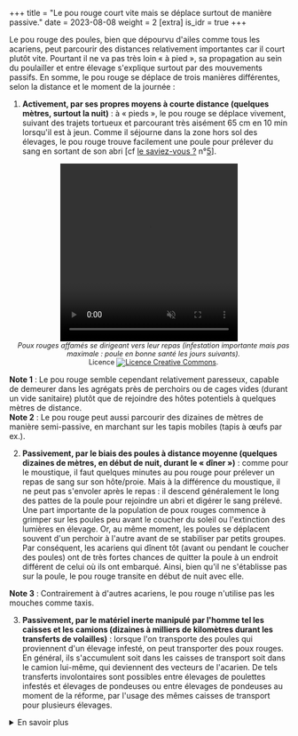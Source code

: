 +++
title = "Le pou rouge court vite mais se déplace surtout de manière passive."
date = 2023-08-08
weight = 2
[extra]
is_idr = true
+++

Le pou rouge des poules, bien que dépourvu d'ailes comme tous les acariens, peut parcourir des distances relativement importantes car il court plutôt vite. Pourtant il ne va pas très loin « à pied », sa propagation au sein du poulailler et entre élevage s'explique surtout par des mouvements passifs. En somme, le pou rouge se déplace de trois manières différentes, selon la distance et le moment de la journée :
   
1. **Activement, par ses propres moyens à courte distance (quelques mètres, surtout la nuit)** : à « pieds », le pou rouge se déplace vivement, suivant des trajets tortueux et parcourant très aisément 65 cm en 10 min lorsqu'il est à jeun. Comme il séjourne dans la zone hors sol des élevages, le pou rouge trouve facilement une poule pour prélever du sang en sortant de son abri [cf [le saviez-vous ?](https://pourougepoule.fr/connaissance) n°[5](https://pourougepoule.fr/connaissance#slide_idr-5)]. 

<div style="text-align:center">

 <video width="320" height="320" controls muted>
      <source src="/video/Repas_poux-rouges_patte.mp4" type=video/mp4>
      <p>
    Votre navigateur ne prend pas en charge les vidéos HTML5. Voici
    <a href="/video/Repas_poux-rouges_patte.mp4">un lien pour télécharger la vidéo</a>.
  </p>
    </video>
</div>


<p style="text-align:center; width:520px; margin: 0 auto 0 auto; font-size:0.9em">
 <em> Poux rouges affamés se dirigeant vers leur repas (infestation importante mais pas maximale : poule en bonne santé les jours suivants). </em>
 </p>
<p style="text-align:center; width:520px; margin: 0 auto 0 auto; font-size:0.9em">
 Licence <a rel="license" href="http://creativecommons.org/licenses/by-nc-nd/4.0/"><img alt="Licence Creative Commons" style="border-width:0" src="https://i.creativecommons.org/l/by-nc-nd/4.0/80x15.png" /></a>.
</p>

<div class="notes">

**Note 1** : Le pou rouge semble cependant relativement paresseux, capable de demeurer dans les agrégats près de perchoirs ou de cages vides (durant un vide sanitaire) plutôt que de rejoindre des hôtes potentiels à quelques mètres de distance. <br />
**Note 2** : Le pou rouge peut aussi parcourir des dizaines de mètres de manière semi-passive, en marchant sur les tapis mobiles (tapis à œufs par ex.).

</div>

2. **Passivement, par le biais des poules à distance moyenne (quelques dizaines de mètres, en début de nuit, durant le « dîner »)** : comme pour le moustique, il faut quelques minutes au pou rouge pour prélever un repas de sang sur son hôte/proie. Mais à la différence du moustique, il ne peut pas s'envoler après le repas : il descend généralement le long des pattes de la poule pour rejoindre un abri et digérer le sang prélevé. Une part importante de la population de poux rouges commence à grimper sur les poules peu avant le coucher du soleil ou l'extinction des lumières en élevage. Or, au même moment, les poules se déplacent souvent d'un perchoir à l'autre avant de se stabiliser par petits groupes. Par conséquent, les acariens qui dînent tôt (avant ou pendant le coucher des poules) ont de très fortes chances de quitter la poule à un endroit différent de celui où ils ont embarqué. Ainsi, bien qu'il ne s'établisse pas sur la poule, le pou rouge transite en début de nuit avec elle.

<div class="notes">

**Note 3** : Contrairement à d'autres acariens, le pou rouge n'utilise pas les mouches comme taxis. 

</div>

3. **Passivement, par le matériel inerte manipulé par l'homme tel les caisses et les camions (dizaines à milliers de kilomètres durant les transferts de volailles)** : lorsque l'on transporte des poules qui proviennent d'un élevage infesté, on peut transporter des poux rouges. En général, ils s'accumulent soit dans les caisses de transport soit dans le camion lui-même, qui deviennent des vecteurs de l'acarien. De tels transferts involontaires sont possibles entre élevages de poulettes infestés et élevages de pondeuses ou entre élevages de pondeuses au moment de la réforme, par l'usage des mêmes caisses de transport pour plusieurs élevages.


<details>
    <summary>En savoir plus</summary>

[Le saviez-vous ?](https://pourougepoule.fr/connaissance) n°[1](https://pourougepoule.fr/connaissance#slide_idr-1) et n°[3](https://pourougepoule.fr/connaissance#slide_idr-3)


## Comment sait-on cela ?

À courte distance, les trajets individuels de centaines d'acariens femelles adultes non gorgées a été caractérisé dans des arènes rondes de 4 cm de diamètre sur des périodes de 10 minutes dans des arènes expérimentales au moyen d'un système électronique spécialement développé pour mesurer la répulsion ou l'attraction vis-à-vis d'odeurs diverses (caméras pilotées par des nano-ordinateurs). La vitesse moyenne chez les individus témoins (sans odeur spécifique) sur ces périodes de 10 minutes se situait aux alentours de 4 mètres par heure (m/h), avec des individus atteignant 10 m/h voir plus. Sachant que ces individus n'étaient pas obligés de se déplacer durant la période de mesure, il est probable que des pointes >20m puissent être atteintes. Le trajet montrait une tendance des acariens à demeurer contre les bords, mais s'est avéré très erratique (tortueux, sans règle évidente).

À moyenne distance, le rôle transitoire des poules dans les déplacements en début de nuit a été mis en évidence grâce à des expérimentations en mésocosmes équipés de compteurs électroniques d'acariens montant sur des perchoirs (basés sur le même système que ci-dessus) et des expérimentations complémentaires sur le terrain: nous savons aujourd'hui que les acariens commencent à rejoindre les perchoirs en début de nuit et que des dizaines d'acariens peuvent être déplacés par les poules à ce moment-là. Note : alors que des acariens prédateurs (et non pasmicroprédateurs) peuvent utiliser des mouches et ténébrions pour élargir leur aire de circulation, le pou rouge en est incapable. 

À longue distance, l'analyse de la structure génétique des populations au moyen de marqueurs ADN a permis d'établir la circulation à longue distance des acariens par le biais des camions. De manière intéressante, des indices de flux de gène plus ou moins intenses sont détectés entre de nombreuses paires de fermes séparées par des distances très variables (de quelques km à des centaines voire milliers de km) et souvent dans des pays différents. Cependant, l'intensité des flux de gènes entre fermes n'est pas homogène : il existe même des fermes parfois assez proches les unes des autres qui ne partagent pas la même population (parfois même au sein d'une exploitation). Cette discordance entre distance géographique et distance génétique s'explique notamment par l'effet de la propagation via l'activité humaine (transports par véhicules motorisés …). Nous avons récemment eu l'occasion de vérifier physique que les poux rouges provenant d'un élevage peuvent s'accumuler sur les caisses de transport et dans le camion durant le transfert des animaux.

#### Sources scientifiques

Une partie de la connaissance sur ce point est issue d'expérimentations et analyses conduites par l'équipe de L. Roy, qui n'ont pas été publiées à ce jour. Les publications disponibles à ce jour sont les suivantes :

- [Dupray *et al.* 2022](https://onlinelibrary.wiley.com/doi/10.1002/ps.7033)
- [Masier *et al.* 2021](https://onlinelibrary.wiley.com/doi/10.1002/jez.2651)
- [Roy *et al.* 2021](https://www.frontiersin.org/articles/10.3389/fvets.2021.650546/full)
- [Roy *et al.* 2009](https://link.springer.com/article/10.1007/s10493-009-9239-1)


</details>